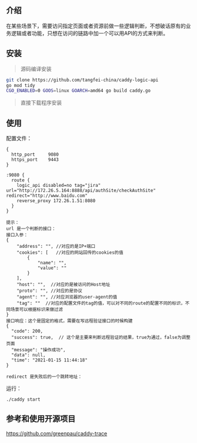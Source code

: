 ## 介绍

在某些场景下，需要访问指定页面或者资源前做一些逻辑判断，不想破话原有的业务逻辑或者功能，只想在访问的链路中加一个可以用API的方式来判断。

## 安装

> 源码编译安装

```sh
git clone https://github.com/tangfei-china/caddy-logic-api
go mod tidy
CGO_ENABLED=0 GOOS=linux GOARCH=amd64 go build caddy.go
```

> 直接下载程序安装

## 使用

配置文件：

```
{
  http_port     9080
  https_port    9443
}

:9080 {
  route {
    logic_api disabled=no tag="jira" url="http://172.26.5.164:8888/api/authSite/checkAuthSite" redirect="http://www.baidu.com"
    reverse_proxy 172.26.1.51:8080
  }
}

提示：
url 是一个判断的接口：
接口入参：
{
	"address": "", //对应的是IP+端口
	"cookies": [   //对应的网站回传的cookies的值
		{
			"name": "",
			"value": ""
		}
	],
	"host": "",  //对应的是被访问的Host地址
	"proto": "", //对应的是协议
	"agent": "", //对应浏览器的user-agent的值
	"tag": ""  //对应的配置文件的tag的值，可以对不同的route的配置不同的标识，不同场景可以根据标识来做过滤
}
接口响应：这个是固定的格式，需要在写远程验证接口的时候构建
{
  "code": 200,
  "success": true,  // 这个是主要来判断远程验证的结果，true为通过，false为调整页面
  "message": "操作成功",
  "data": null,
  "time": "2021-01-15 11:44:18"
}

redirect 是失败后的一个跳转地址：

```



运行：

```
./caddy start
```

## 参考和使用开源项目

https://github.com/greenpau/caddy-trace
